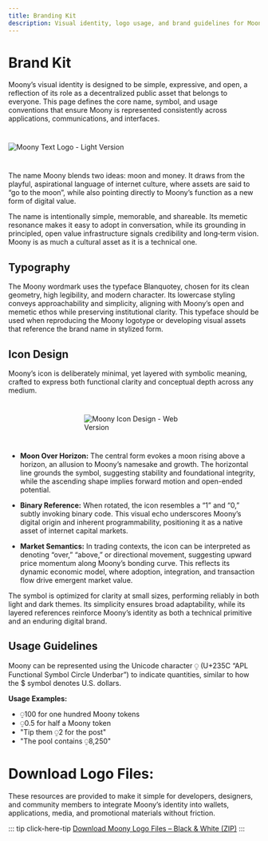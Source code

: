 ```yaml
---
title: Branding Kit
description: Visual identity, logo usage, and brand guidelines for Moony
---
```


# Brand Kit

Moony’s visual identity is designed to be simple, expressive, and open, a reflection of its role as a decentralized public asset that belongs to everyone. This page defines the core name, symbol, and usage conventions that ensure Moony is represented consistently across applications, communications, and interfaces. 

<img src="/Logos/text%20logo%20(light).svg" alt="Moony Text Logo - Light Version" style="max-width: 600px; height: auto; display: block; margin: 40px auto;">

The name Moony blends two ideas: moon and money. It draws from the playful, aspirational language of internet culture, where assets are said to “go to the moon”, while also pointing directly to Moony’s function as a new form of digital value. 

The name is intentionally simple, memorable, and shareable. Its memetic resonance makes it easy to adopt in conversation, while its grounding in principled, open value infrastructure signals credibility and long‑term vision. Moony is as much a cultural asset as it is a technical one.

## Typography

The Moony wordmark uses the typeface Blanquotey, chosen for its clean geometry, high legibility, and modern character. Its lowercase styling conveys approachability and simplicity, aligning with Moony’s open and memetic ethos while preserving institutional clarity. This typeface should be used when reproducing the Moony logotype or developing visual assets that reference the brand name in stylized form.


## Icon Design

Moony’s icon is deliberately minimal, yet layered with symbolic meaning, crafted to express both functional clarity and conceptual depth across any medium.

<img src="/Logos/Web%20File-03.svg" alt="Moony Icon Design - Web Version" style="max-width: 200px; height: auto; display: block; margin: 40px auto;">

- **Moon Over Horizon:** The central form evokes a moon rising above a horizon, an allusion to Moony’s namesake and growth. The horizontal line grounds the symbol, suggesting stability and foundational integrity, while the ascending shape implies forward motion and open-ended potential.

- **Binary Reference:** When rotated, the icon resembles a “1” and “0,” subtly invoking binary code. This visual echo underscores Moony’s digital origin and inherent programmability, positioning it as a native asset of internet capital markets. 

- **Market Semantics:** In trading contexts, the icon can be interpreted as denoting “over,” “above,” or directional movement, suggesting upward price momentum along Moony’s bonding curve. This reflects its dynamic economic model, where adoption, integration, and transaction flow drive emergent market value.

The symbol is optimized for clarity at small sizes, performing reliably in both light and dark themes. Its simplicity ensures broad adaptability, while its layered references reinforce Moony’s identity as both a technical primitive and an enduring digital brand.


## Usage Guidelines

Moony can be represented using the Unicode character ⍜ (U+235C “APL Functional Symbol Circle Underbar”) to indicate quantities, similar to how the $ symbol denotes U.S. dollars.

**Usage Examples:**

* ⍜100 for one hundred Moony tokens
* ⍜0.5 for half a Moony token
* "Tip them ⍜2 for the post"
* "The pool contains ⍜8,250"


# Download Logo Files:

These resources are provided to make it simple for developers, designers, and community members to integrate Moony’s identity into wallets, applications, media, and promotional materials without friction.

::: tip click-here-tip
[Download Moony Logo Files – Black & White (ZIP)](/moony-logos.zip)
:::